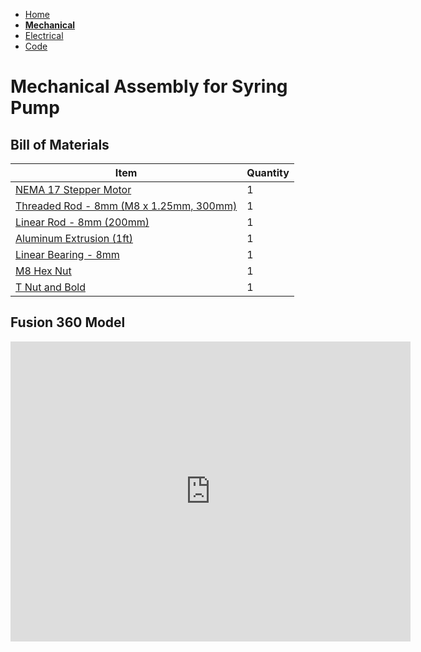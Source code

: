 - [Home](/Syringe-Pump-Assignment/index)
- **[Mechanical](/Syringe-Pump-Assignment/mechanical)**
- [Electrical](/Syringe-Pump-Assignment/electrical)
- [Code](/Syringe-Pump-Assignment/code)

# Mechanical Assembly for Syring Pump
## Bill of Materials

Item         | Quantity
------------ | -------------
[NEMA 17 Stepper Motor](https://www.mcmaster.com/6627T66/) | 1
[Threaded Rod - 8mm (M8 x 1.25mm, 300mm)](https://www.mcmaster.com/1078N32) | 1
[Linear Rod - 8mm (200mm)](https://www.mcmaster.com/6112K44/) | 1
[Aluminum Extrusion (1ft)](https://www.mcmaster.com/47065T107-47065T418/) | 1
[Linear Bearing - 8mm](https://www.mcmaster.com/61205K75/) | 1
[M8 Hex Nut](https://www.mcmaster.com/90592A022/) | 1
[T Nut and Bold](https://www.mcmaster.com/47065T139/) | 1


## Fusion 360 Model
<iframe src="https://vanderbilt394.autodesk360.com/shares/public/SH919a0QTf3c32634dcfff3f842e03518f28?mode=embed" width="640" height="480" allowfullscreen="true" webkitallowfullscreen="true" mozallowfullscreen="true"  frameborder="0"></iframe>

